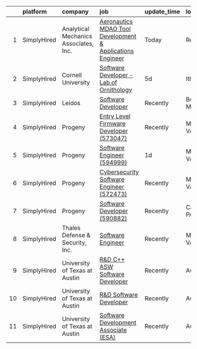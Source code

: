 

|    | platform    | company                               | job                                                                                                                                                                      | update_time   | location       |
|---:|:------------|:--------------------------------------|:-------------------------------------------------------------------------------------------------------------------------------------------------------------------------|:--------------|:---------------|
|  1 | SimplyHired | Analytical Mechanics Associates, Inc. | [Aeronautics MDAO Tool Development & Applications Engineer](https://www.simplyhired.com/job/2NWo53n0f4MPgPOWHTFCHgbkqxq2qXxGjZu40ZenwbnFZVjiSfXFQQ?q=acoustic+developer) | Today         | Remote         |
|  2 | SimplyHired | Cornell University                    | [Software Developer - Lab of Ornithology](https://www.simplyhired.com/job/tbOSmE5Gi7b4cQoqSMQzRWkiVGFQ6ryLeCsoBbL9i4q18Jc7nWF6-A?q=acoustic+developer)                   | 5d            | Ithaca, NY     |
|  3 | SimplyHired | Leidos                                | [Software Developer](https://www.simplyhired.com/job/HrgSB3dh3pZxKx8e2eQhcC_f-6OCPpSJYmbQPmA5EAtxl3V1M8p_Wg?q=acoustic+developer)                                        | Recently      | Bethesda, MD   |
|  4 | SimplyHired | Progeny                               | [Entry Level Firmware Developer (573047)](https://www.simplyhired.com/job/hf_TKiqYyDsBkj-ckfcJKNJgN3Eddx0LkPQwVmP8y-eQXbhJfdlEnw?q=acoustic+developer)                   | Recently      | Manassas, VA   |
|  5 | SimplyHired | Progeny                               | [Software Engineer (594999)](https://www.simplyhired.com/job/f9fYVaEeTPFl1FFSEWqqD82KA3u8TS40LmzcYj6x-PPtLXcS4fTVUw?q=acoustic+developer)                                | 1d            | Manassas, VA   |
|  6 | SimplyHired | Progeny                               | [Cybersecurity Software Engineer (572473)](https://www.simplyhired.com/job/Y5UDq5M2dT62C3Z-PJljkLD_T0jwKv1jiQGA_tOpg8pespSY99EkRg?q=acoustic+developer)                  | Recently      | Manassas, VA   |
|  7 | SimplyHired | Progeny                               | [Software Developer (590882)](https://www.simplyhired.com/job/pNFsRKQnBK3SbtCSVoOya_W3BOYMzgFHdEx2sVW_KAGLxpbrQC5UIg?q=acoustic+developer)                               | Recently      | Canonsburg, PA |
|  8 | SimplyHired | Thales Defense & Security, Inc.       | [Software Engineer](https://www.simplyhired.com/job/Y8dWVdfNaLojJl9L8JVomL3kZ6dHiLFIvcY8TfHRXZRlbE5Xyds3-A?q=acoustic+developer)                                         | Recently      | Manassas, VA   |
|  9 | SimplyHired | University of Texas at Austin         | [R&D C++ ASW Software Developer](https://www.simplyhired.com/job/pEQni4i9pOYw9IXH3I-IIZgzh2BAMODia4K5kiQKcErX1n4dTTq5gQ?q=acoustic+developer)                            | Recently      | Austin, TX     |
| 10 | SimplyHired | University of Texas at Austin         | [R&D Software Developer](https://www.simplyhired.com/job/z3l05zjTPvAwQ1MOWWWh5sNC9lqzZuq4WPTPf3GEfiJ0D1n9_G9lMg?q=acoustic+developer)                                    | Recently      | Austin, TX     |
| 11 | SimplyHired | University of Texas at Austin         | [Software Development Associate (ESA)](https://www.simplyhired.com/job/pi5dd2J35HRmsYFVr3thZGUfTitV_dJeTKDSTv2UZm7gW6ZoLxxU1Q?q=acoustic+developer)                      | Recently      | Austin, TX     |